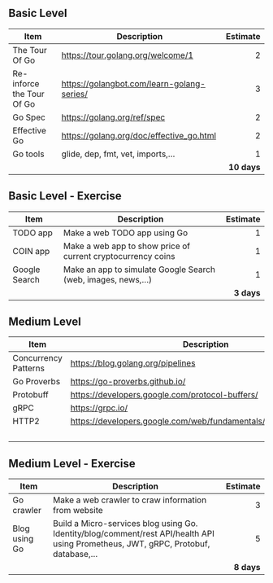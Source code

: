 ## Basic Level
| **Item**                  | **Description**                              | **Estimate** |
| ------------------------- | -------------------------------------------- | ------------------: |
| The Tour Of Go            | <https://tour.golang.org/welcome/1>          |                   2 |
| Re-inforce the Tour Of Go | <https://golangbot.com/learn-golang-series/> |                   3 |
| Go Spec                   | <https://golang.org/ref/spec>                |                   2 |
| Effective Go              | <https://golang.org/doc/effective_go.html>   |                   2 |
| Go tools                  | glide, dep, fmt, vet, imports,…              |                   1 |
|                           |                                              |         **10 days** |

## Basic Level - Exercise
| **Item**      | **Description**                                              | **Estimate** |
| ------------- | ------------------------------------------------------------ | ------------------: |
| TODO app      | Make a web TODO app using Go                                 |                   1 |
| COIN app      | Make a web app to show price of  current cryptocurrency coins |                   1 |
| Google Search | Make an app to simulate Google   Search (web, images, news,…) |                   1 |
|               |                                                              |          **3 days** |

## Medium Level
| **Item**             | **Description**                                              | **Estimate** |
| -------------------- | ------------------------------------------------------------ | ------------------: |
| Concurrency Patterns | <https://blog.golang.org/pipelines>                          |                   2 |
| Go Proverbs          | <https://go-proverbs.github.io/>                             |                   3 |
| Protobuff            | <https://developers.google.com/protocol-buffers/>            |                   2 |
| gRPC                 | <https://grpc.io/>                                           |                   2 |
| HTTP2                | <https://developers.google.com/web/fundamentals/performance/http2/> |                   3 |
|                      |                                                              |             12 days |
## Medium Level - Exercise
| **Item**      | **Description**                                              | **Estimate** |
| ------------- | ------------------------------------------------------------ | ------------------: |
| Go crawler    | Make a web crawler to craw information from website          |                   3 |
| Blog using Go | Build a Micro-services blog using Go. Identity/blog/comment/rest API/health API using Prometheus, JWT, gRPC, Protobuf, database,… |                   5 |
|               |                                                              |          **8 days** |

